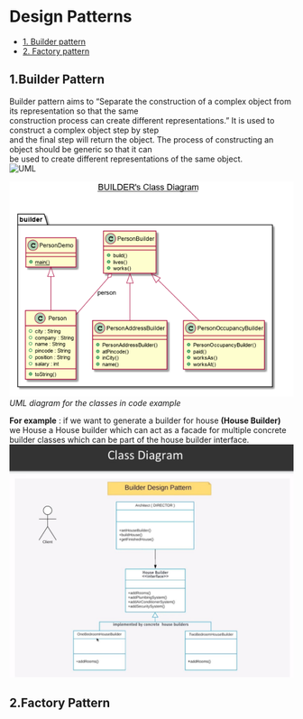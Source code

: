# Design Patterns  

* [1. Builder pattern](#1Builder_Pattern)
* [2. Factory pattern](#2Factory_Pattern)

## 1.Builder Pattern
Builder pattern aims to “Separate the construction of a complex object from its representation so that the same   
construction process can create different representations.” It is used to construct a complex object step by step   
and the final step will return the object. The process of constructing an object should be generic so that it can   
be used to create different representations of the same object.  
![UML](https://media.geeksforgeeks.org/wp-content/uploads/uml-of-builedr.jpg)
  
 
![Builder pattern class Diagram](https://github.com/ankitech/design-pattern/blob/master/src/main/java/builder/builder-class-diagram.png)  
*UML diagram for the classes in code example*

**For example** : if we want to generate a builder for house **(House Builder)** we House a House builder which can act as a facade for multiple concrete builder classes which can be part of the house builder interface.  
![Builder example](https://github.com/ankitech/design-pattern/blob/master/src/main/java/builder/builder-example.jpg)

## 2.Factory Pattern
